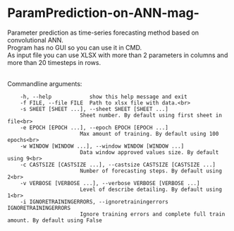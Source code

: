 # ParamPrediction-on-ANN-mag-<br>
Parameter prediction as time-series forecasting method based on convolutional ANN. <br>
Program has no GUI so you can use it in CMD.<br>
As input file you can use XLSX with more than 2 parameters in columns and more than 20 timesteps in rows.<br><br>


Commandline arguments:
```
	-h, --help            show this help message and exit
	-f FILE, --file FILE  Path to xlsx file with data.<br>
	-s SHEET [SHEET ...], --sheet SHEET [SHEET ...]
                       Sheet number. By default using first sheet in file<br>
	-e EPOCH [EPOCH ...], --epoch EPOCH [EPOCH ...]
                       Max amount of training. By default using 100 epochs<br>
	-w WINDOW [WINDOW ...], --window WINDOW [WINDOW ...]
                       Data window approved values size. By default using 9<br>
	-c CASTSIZE [CASTSIZE ...], --castsize CASTSIZE [CASTSIZE ...]
                       Number of forecasting steps. By default using 2<br>
	-v VERBOSE [VERBOSE ...], --verbose VERBOSE [VERBOSE ...]
                       Level of describe detailing. By default using 1<br>
	-i IGNORETRAININGERRORS, --ignoretrainingerrors IGNORETRAININGERRORS
                       Ignore training errors and complete full train amount. By default using False
```
